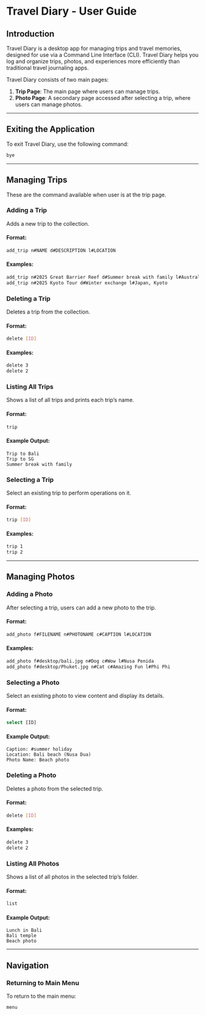 # Travel Diary - User Guide

## Introduction

Travel Diary is a desktop app for managing trips and travel memories, designed for use via a Command Line Interface (CLI). Travel Diary helps you log and organize trips, photos, and experiences more efficiently than traditional travel journaling apps.

Travel Diary consists of two main pages:

1. **Trip Page**: The main page where users can manage trips.
2. **Photo Page**: A secondary page accessed after selecting a trip, where users can manage photos.



---

## Exiting the Application

To exit Travel Diary, use the following command:

```sh
bye
```

---

## Managing Trips 

These are the command available when user is at the trip page. 

### Adding a Trip

Adds a new trip to the collection.

#### Format:

```sh
add_trip n#NAME d#DESCRIPTION l#LOCATION
```

#### Examples:

```sh
add_trip n#2025 Great Barrier Reef d#Summer break with family l#Australia
add_trip n#2025 Kyoto Tour d#Winter exchange l#Japan, Kyoto
```

### Deleting a Trip

Deletes a trip from the collection.

#### Format:

```sh
delete [ID]
```

#### Examples:

```sh
delete 3
delete 2
```

### Listing All Trips

Shows a list of all trips and prints each trip’s name.

#### Format:

```sh
trip
```

#### Example Output:

```
Trip to Bali
Trip to SG
Summer break with family
```

### Selecting a Trip

Select an existing trip to perform operations on it.

#### Format:

```sh
trip [ID]
```

#### Examples:

```sh
trip 1
trip 2
```

---

## Managing Photos

### Adding a Photo

After selecting a trip, users can add a new photo to the trip.

#### Format:

```sh
add_photo f#FILENAME n#PHOTONAME c#CAPTION l#LOCATION
```

#### Examples:

```sh
add_photo f#desktop/bali.jpg n#Dog c#Wow l#Nusa Penida
add_photo f#desktop/Phuket.jpg n#Cat c#Amazing Fun l#Phi Phi
```

### Selecting a Photo

Select an existing photo to view content and display its details.

#### Format:

```sh
select [ID]
```

#### Example Output:

```
Caption: #summer holiday
Location: Bali beach (Nusa Dua)
Photo Name: Beach photo
```

### Deleting a Photo

Deletes a photo from the selected trip.

#### Format:

```sh
delete [ID]
```

#### Examples:

```sh
delete 3
delete 2
```

### Listing All Photos

Shows a list of all photos in the selected trip’s folder.

#### Format:

```sh
list
```

#### Example Output:

```
Lunch in Bali
Bali temple
Beach photo
```

---

## Navigation

### Returning to Main Menu

To return to the main menu:

```sh
menu
```

